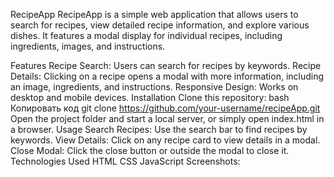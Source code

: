 RecipeApp
RecipeApp is a simple web application that allows users to search for recipes, view detailed recipe information, and explore various dishes. It features a modal display for individual recipes, including ingredients, images, and instructions.

Features
Recipe Search: Users can search for recipes by keywords.
Recipe Details: Clicking on a recipe opens a modal with more information, including an image, ingredients, and instructions.
Responsive Design: Works on desktop and mobile devices.
Installation
Clone this repository:
bash
Копировать код
git clone https://github.com/your-username/recipeApp.git
Open the project folder and start a local server, or simply open index.html in a browser.
Usage
Search Recipes: Use the search bar to find recipes by keywords.
View Details: Click on any recipe card to view details in a modal.
Close Modal: Click the close button or outside the modal to close it.
Technologies Used
HTML
CSS
JavaScript
Screenshots:
